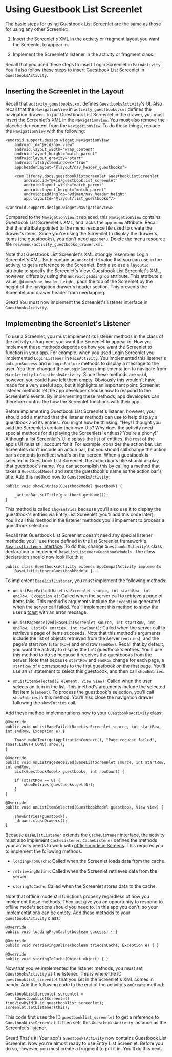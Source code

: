 # Using Guestbook List Screenlet [](id=using-guestbook-list-screenlet)

The basic steps for using Guestbook List Screenlet are the same as those for 
using any other Screenlet: 

1. Insert the Screenlet's XML in the activity or fragment layout you want the 
   Screenlet to appear in. 

2. Implement the Screenlet's listener in the activity or fragment class. 

Recall that you used these steps to insert Login Screenlet in `MainActivity`. 
You'll also follow these steps to insert Guestbook List Screenlet in 
`GuestbooksActivity`. 

## Inserting the Screenlet in the Layout [](id=inserting-the-screenlet-in-the-layout)

Recall that `activity_guestbooks.xml` defines `GuestbooksActivity`'s UI. Also 
recall that the `NavigationView` in `activity_guestbooks.xml` defines the 
navigation drawer. To put Guestbook List Screenlet in the drawer, you must 
insert the Screenlet's XML in the `NavigationView`. You must also remove the 
placeholder content from the `NavigationView`. To do these things, replace the 
`NavigationView` with the following: 

    <android.support.design.widget.NavigationView
        android:id="@+id/nav_view"
        android:layout_width="wrap_content"
        android:layout_height="match_parent"
        android:layout_gravity="start"
        android:fitsSystemWindows="true"
        app:headerLayout="@layout/nav_header_guestbooks">

        <com.liferay.docs.guestbooklistscreenlet.GuestbookListScreenlet
            android:id="@+id/guestbooklist_screenlet"
            android:layout_width="match_parent"
            android:layout_height="match_parent"
            android:paddingTop="@dimen/nav_header_height"
            app:layoutId="@layout/list_guestbooks"/>

    </android.support.design.widget.NavigationView>

Compared to the `NavigationView` it replaced, this `NavigationView` contains 
Guestbook List Screenlet's XML, and lacks the `app:menu` attribute. Recall that 
this attribute pointed to the menu resource file used to create the drawer's 
items. Since you're using the Screenlet to display the drawer's items (the 
guestbooks), you don't need `app:menu`. Delete the menu resource file 
`res/menu/activity_guestbooks_drawer.xml`. 

Note that Guestbook List Screenlet's XML strongly resembles Login Screenlet's 
XML. Both contain an `android:id` value that you can use in the activity to get 
a reference to the Screenlet. Both also use a `layoutId` attribute to specify 
the Screenlet's View. Guestbook List Screenlet's XML, however, differs by using 
the `android:paddingTop` attribute. This attribute's value, 
`@dimen/nav_header_height`, pads the top of the Screenlet by the height of the 
navigation drawer's header section. This prevents the Screenlet and drawer 
header from overlapping. 

Great! You must now implement the Screenlet's listener interface in 
`GuestbooksActivity`. 

## Implementing the Screenlet's Listener [](id=implementing-the-screenlets-listener)

To use a Screenlet, you must implement its listener methods in the class of the 
activity or fragment you want the Screenlet to appear in. How you implement 
these methods depends on how you want the Screenlet to function in your app. For 
example, when you used Login Screenlet you implemented `LoginListener` in 
`MainActivity`. You implemented this listener's `onLoginSuccess` and 
`onLoginFailure` methods to display a message to the user. You then changed the 
`onLoginSuccess` implementation to navigate from `MainActivity` to 
`GuestbooksActivity`. Since these methods are `void`, however, you could have 
left them empty. Obviously this wouldn't have made for a very useful app, but it 
highlights an important point: Screenlet listener methods let the app developer 
choose how to respond to the Screenlet's events. By implementing these methods, 
app developers can therefore control the how the Screenlet functions with their 
app. 

Before implementing Guestbook List Screenlet's listener, however, you should add 
a method that the listener methods can use to help display a guestbook and its 
entries. You might now be thinking, "Hey! I thought you said the Screenlets 
contain their own UIs? Why does the activity need special methods for displaying 
the Screenlets' entities? You're a phony!" Although a list Screenlet's UI 
displays the list of entities, the rest of the app's UI must still account for 
it. For example, consider the action bar. List Screenlets don't include an 
action bar, but you should still change the action bar's contents to reflect 
what's on the screen. When a guestbook is selected in Guestbook List Screenlet, 
the action bar's title should display that guestbook's name. You can accomplish 
this by calling a method that takes a `GuestbookModel` and sets the guestbook's 
name as the action bar's title. Add this method now to `GuestbooksActivity`: 

    public void showEntries(GuestbookModel guestbook) {

        _actionBar.setTitle(guestbook.getName());
    }

This method is called `showEntries` because you'll also use it to display the 
guestbook's entries via Entry List Screenlet (you'll add this code later). 
You'll call this method in the listener methods you'll implement to process a 
guestbook selection. 

Recall that Guestbook List Screenlet doesn't need any special listener methods: 
you'll use those defined in the list Screenlet framework's 
[`BaseListListener` interface](https://github.com/liferay/liferay-screens/blob/1.4.1/android/library/src/main/java/com/liferay/mobile/screens/base/list/BaseListListener.java). 
To do this, change `GuestbooksActivity`'s class declaration to implement 
`BaseListListener<GuestbookModel>`. The class declaration should now look like 
this: 

    public class GuestbooksActivity extends AppCompatActivity implements 
        BaseListListener<GuestbookModel> {...

To implement `BaseListListener`, you must implement the following methods:

- `onListPageFailed(BaseListScreenlet source, int startRow, int endRow, Exception e)`:
  Called when the server call to retrieve a page of items fails. This method's 
  arguments include the `Exception` generated when the server call failed. 
  You'll implement this method to show the user a 
  [toast](https://developer.android.com/guide/topics/ui/notifiers/toasts.html) 
  with an error message. 

- `onListPageReceived(BaseListScreenlet source, int startRow, int endRow, List<E> entries, int rowCount)`:
  Called when the server call to retrieve a page of items succeeds. Note that 
  this method's arguments include the list of objects retrieved from the server 
  (`entries`), and the page's start row (`startRow`) and end row (`endRow`). 
  Recall that by default, you want the activity to display the first guestbook's 
  entries. You'll use this method to do so because it receives the guestbooks 
  from the server. Note that because `startRow` and `endRow` change for each 
  page, a `startRow` of `0` corresponds to the first guestbook on the first 
  page. You'll use an `if` statement to select this guestbook, and then call 
  `showEntries`. 

- `onListItemSelected(E element, View view)`: Called when the user selects an 
  item in the list. This method's arguments include the selected list item 
  (`element`). To process the guestbook's selection, you'll call `showEntries` 
  in this method. You'll also close the navigation drawer following the 
  `showEntries` call. 

Add these method implementations now to your `GuestbooksActivity` class: 

    @Override
    public void onListPageFailed(BaseListScreenlet source, int startRow, int endRow, Exception e) {

        Toast.makeText(getApplicationContext(), "Page request failed", Toast.LENGTH_LONG).show();
    }

    @Override
    public void onListPageReceived(BaseListScreenlet source, int startRow, int endRow, 
        List<GuestbookModel> guestbooks, int rowCount) {
        
        if (startRow == 0) {
            showEntries(guestbooks.get(0));
        }
    }

    @Override
    public void onListItemSelected(GuestbookModel guestbook, View view) {

        showEntries(guestbook);
        _drawer.closeDrawers();
    }

Because `BaseListListener` extends the 
[`CacheListener` interface](https://github.com/liferay/liferay-screens/blob/1.4.1/android/library/src/main/java/com/liferay/mobile/screens/cache/CacheListener.java), 
the activity must also implement `CacheListener`. `CacheListener` defines the 
methods your activity needs to work with 
[offline mode in Screens](/develop/tutorials/-/knowledge_base/7-0/architecture-of-offline-mode-in-liferay-screens). 
This requires you to implement the following methods: 

- `loadingFromCache`: Called when the Screenlet loads data from the cache. 

- `retrievingOnline`: Called when the Screenlet retrieves data from the server. 

- `storingToCache`: Called when the Screenlet stores data to the cache. 

Note that offline mode still functions properly regardless of how you implement 
these methods. They just give you an opportunity to respond to offline mode's 
actions should you need to. In this app you don't, so your implementations can 
be empty. Add these methods to your `GuestbooksActivity` class: 

    @Override
    public void loadingFromCache(boolean success) { }

    @Override
    public void retrievingOnline(boolean triedInCache, Exception e) { }

    @Override
    public void storingToCache(Object object) { }

Now that you've implemented the listener methods, you must set 
`GuestbooksActivity` as the listener. This is where the ID 
`guestbooklist_screenlet` that you set in the Screenlet's XML comes in handy. 
Add the following code to the end of the activity's `onCreate` method: 

    GuestbookListScreenlet screenlet = 
        (GuestbookListScreenlet) findViewById(R.id.guestbooklist_screenlet);
    screenlet.setListener(this);

This code first uses the ID `guestbooklist_screenlet` to get a reference to 
`GuestbookListScreenlet`. It then sets this `GuestbooksActivity` instance as the 
Screenlet's listener. 

Great! That's it! Your app's `GuestbooksActivity` now contains Guestbook List 
Screenlet. Now you're almost ready to use Entry List Screenlet. Before you do 
so, however, you must create a fragment to put it in. You'll do this next. 
